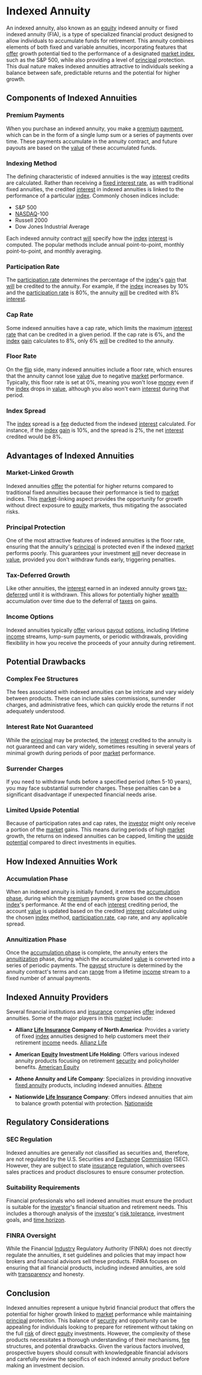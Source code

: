 # Indexed Annuity

An indexed annuity, also known as an [equity](../e/equity.md) indexed annuity or fixed indexed annuity (FIA), is a type of specialized financial product designed to allow individuals to accumulate funds for retirement. This annuity combines elements of both fixed and variable annuities, incorporating features that [offer](../o/offer.md) growth potential tied to the performance of a designated [market index](../m/market_index.md), such as the S&P 500, while also providing a level of [principal](../p/principal.md) protection. This dual nature makes indexed annuities attractive to individuals seeking a balance between safe, predictable returns and the potential for higher growth.

## Components of Indexed Annuities

### Premium Payments
When you purchase an indexed annuity, you make a [premium](../p/premium.md) [payment](../p/payment.md), which can be in the form of a single lump sum or a series of payments over time. These payments accumulate in the annuity contract, and future payouts are based on the [value](../v/value.md) of these accumulated funds.

### Indexing Method
The defining characteristic of indexed annuities is the way [interest](../i/interest.md) credits are calculated. Rather than receiving a [fixed interest rate](../f/fixed_interest_rate.md), as with traditional fixed annuities, the credited [interest](../i/interest.md) in indexed annuities is linked to the performance of a particular [index](../i/index.md). Commonly chosen indices include:

- S&P 500
- [NASDAQ](../n/nasdaq.md)-100
- Russell 2000
- Dow Jones Industrial Average

Each indexed annuity contract [will](../w/will.md) specify how the [index](../i/index.md) [interest](../i/interest.md) is computed. The popular methods include annual point-to-point, monthly point-to-point, and monthly averaging.

### Participation Rate
The [participation rate](../p/participation_rate.md) determines the percentage of the [index](../i/index.md)'s [gain](../g/gain.md) that [will](../w/will.md) be credited to the annuity. For example, if the [index](../i/index.md) increases by 10% and the [participation rate](../p/participation_rate.md) is 80%, the annuity [will](../w/will.md) be credited with 8% [interest](../i/interest.md).

### Cap Rate
Some indexed annuities have a cap rate, which limits the maximum [interest rate](../i/interest_rate.md) that can be credited in a given period. If the cap rate is 6%, and the [index](../i/index.md) [gain](../g/gain.md) calculates to 8%, only 6% [will](../w/will.md) be credited to the annuity.

### Floor Rate
On the [flip](../f/flip.md) side, many indexed annuities include a floor rate, which ensures that the annuity cannot lose [value](../v/value.md) due to negative [market](../m/market.md) performance. Typically, this floor rate is set at 0%, meaning you won't lose [money](../m/money.md) even if the [index](../i/index.md) drops in [value](../v/value.md), although you also won't earn [interest](../i/interest.md) during that period.

### Index Spread
The [index](../i/index.md) spread is a [fee](../f/fee.md) deducted from the indexed [interest](../i/interest.md) calculated. For instance, if the [index](../i/index.md) [gain](../g/gain.md) is 10%, and the spread is 2%, the net [interest](../i/interest.md) credited would be 8%.

## Advantages of Indexed Annuities

### Market-Linked Growth
Indexed annuities [offer](../o/offer.md) the potential for higher returns compared to traditional fixed annuities because their performance is tied to [market](../m/market.md) indices. This [market](../m/market.md)-linking aspect provides the opportunity for growth without direct exposure to [equity](../e/equity.md) markets, thus mitigating the associated risks.

### Principal Protection
One of the most attractive features of indexed annuities is the floor rate, ensuring that the annuity's [principal](../p/principal.md) is protected even if the indexed [market](../m/market.md) performs poorly. This guarantees your investment [will](../w/will.md) never decrease in [value](../v/value.md), provided you don't withdraw funds early, triggering penalties.

### Tax-Deferred Growth
Like other annuities, the [interest](../i/interest.md) earned in an indexed annuity grows [tax-deferred](../t/tax_deferred.md) until it is withdrawn. This allows for potentially higher [wealth](../w/wealth.md) accumulation over time due to the deferral of [taxes](../t/taxes.md) on gains.

### Income Options
Indexed annuities typically [offer](../o/offer.md) various [payout](../p/payout.md) [options](../o/options.md), including lifetime [income](../i/income.md) streams, lump-sum payments, or periodic withdrawals, providing flexibility in how you receive the proceeds of your annuity during retirement.

## Potential Drawbacks

### Complex Fee Structures
The fees associated with indexed annuities can be intricate and vary widely between products. These can include sales commissions, surrender charges, and administrative fees, which can quickly erode the returns if not adequately understood.

### Interest Rate Not Guaranteed
While the [principal](../p/principal.md) may be protected, the [interest](../i/interest.md) credited to the annuity is not guaranteed and can vary widely, sometimes resulting in several years of minimal growth during periods of poor [market](../m/market.md) performance.

### Surrender Charges
If you need to withdraw funds before a specified period (often 5-10 years), you may face substantial surrender charges. These penalties can be a significant disadvantage if unexpected financial needs arise.

### Limited Upside Potential
Because of participation rates and cap rates, the [investor](../i/investor.md) might only receive a portion of the [market](../m/market.md) gains. This means during periods of high [market](../m/market.md) growth, the returns on indexed annuities can be capped, limiting the [upside potential](../u/upside_potential_in_trading.md) compared to direct investments in equities.

## How Indexed Annuities Work

### Accumulation Phase
When an indexed annuity is initially funded, it enters the [accumulation phase](../a/accumulation_phase.md), during which the [premium](../p/premium.md) payments grow based on the chosen [index](../i/index.md)'s performance. At the end of each [interest](../i/interest.md) crediting period, the account [value](../v/value.md) is updated based on the credited [interest](../i/interest.md) calculated using the chosen [index](../i/index.md) method, [participation rate](../p/participation_rate.md), cap rate, and any applicable spread.

### Annuitization Phase
Once the [accumulation phase](../a/accumulation_phase.md) is complete, the annuity enters the [annuitization](../a/annuitization.md) phase, during which the accumulated [value](../v/value.md) is converted into a series of periodic payments. The [payout](../p/payout.md) structure is determined by the annuity contract's terms and can [range](../r/range.md) from a lifetime [income](../i/income.md) stream to a fixed number of annual payments.

## Indexed Annuity Providers

Several financial institutions and [insurance](../i/insurance.md) companies [offer](../o/offer.md) indexed annuities. Some of the major players in this [market](../m/market.md) include:

- **Allianz [Life Insurance](../l/life_insurance.md) Company of North America**: Provides a variety of fixed [index](../i/index.md) annuities designed to help customers meet their retirement [income](../i/income.md) needs.
  [Allianz Life](https://www.allianzlife.com/)

- **American [Equity](../e/equity.md) Investment Life Holding**: Offers various indexed annuity products focusing on retirement [security](../s/security.md) and policyholder benefits.
  [American Equity](https://www.american-equity.com/)

- **Athene Annuity and Life Company**: Specializes in providing innovative [fixed annuity](../f/fixed_annuity.md) products, including indexed annuities.
  [Athene](https://www.athene.com/)

- **Nationwide [Life Insurance](../l/life_insurance.md) Company**: Offers indexed annuities that aim to balance growth potential with protection.
  [Nationwide](https://www.nationwide.com/)

## Regulatory Considerations

### SEC Regulation
Indexed annuities are generally not classified as securities and, therefore, are not regulated by the U.S. Securities and [Exchange](../e/exchange.md) [Commission](../c/commission.md) (SEC). However, they are subject to state [insurance](../i/insurance.md) regulation, which oversees sales practices and product disclosures to ensure consumer protection.

### Suitability Requirements
Financial professionals who sell indexed annuities must ensure the product is suitable for the [investor](../i/investor.md)'s financial situation and retirement needs. This includes a thorough analysis of the [investor](../i/investor.md)'s [risk tolerance](../r/risk_tolerance.md), investment goals, and [time horizon](../t/time_horizon.md).

### FINRA Oversight
While the Financial [Industry](../i/industry.md) Regulatory Authority (FINRA) does not directly regulate the annuities, it set guidelines and policies that may impact how brokers and financial advisors sell these products. FINRA focuses on ensuring that all financial products, including indexed annuities, are sold with [transparency](../t/transparency.md) and honesty.

## Conclusion

Indexed annuities represent a unique hybrid financial product that offers the potential for higher growth linked to [market](../m/market.md) performance while maintaining [principal](../p/principal.md) protection. This balance of [security](../s/security.md) and opportunity can be appealing for individuals looking to prepare for retirement without taking on the full [risk](../r/risk.md) of direct [equity](../e/equity.md) investments. However, the complexity of these products necessitates a thorough understanding of their mechanisms, [fee](../f/fee.md) structures, and potential drawbacks. Given the various factors involved, prospective buyers should consult with knowledgeable financial advisors and carefully review the specifics of each indexed annuity product before making an investment decision.